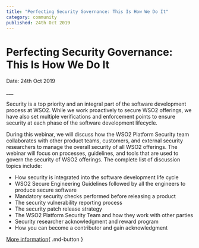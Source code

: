 ```yaml
---
title: "Perfecting Security Governance: This Is How We Do It"
category: community
published: 24th Oct 2019
---
```


# Perfecting Security Governance: This Is How We Do It

<p class="doc-info">Date: 24th Oct 2019</p>
___

Security is a top priority and an integral part of the software development process at WSO2. While we work proactively to secure WSO2 offerings, we have also set multiple verifications and enforcement points to ensure security at each phase of the software development lifecycle.

During this webinar, we will discuss how the WSO2 Platform Security team collaborates with other product teams, customers, and external security researchers to manage the overall security of all WSO2 offerings. The webinar will focus on processes, guidelines, and tools that are used to govern the security of WSO2 offerings. The complete list of discussion topics include:

* How security is integrated into the software development life cycle
* WSO2 Secure Engineering Guidelines followed by all the engineers to produce secure software
* Mandatory security checks performed before releasing a product
* The security vulnerability reporting process
* The security patch release strategy
* The WSO2 Platform Security Team and how they work with other parties
* Security researcher acknowledgment and reward program
* How you can become a contributor and gain acknowledgment


[More information](https://wso2.com/library/webinars/2019/10/perfecting-security-governance-this-is-how-we-do-it/){ .md-button }
